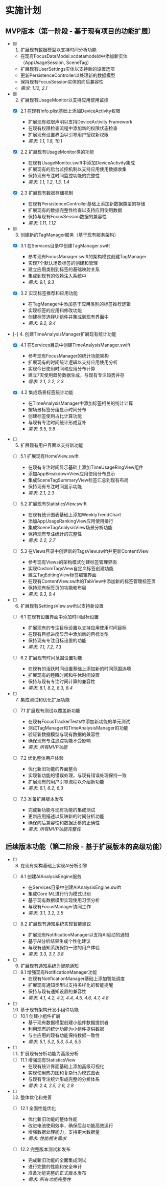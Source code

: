 # 实施计划

## MVP版本（第一阶段 - 基于现有项目的功能扩展）

- [x] 1. 扩展现有数据模型以支持时间分析功能
  - 在现有FocusDataModel.xcdatamodeld中添加新实体（AppUsageSession, SceneTag）
  - 扩展现有UserSettings实体以支持新的设置选项
  - 更新PersistenceController以处理新的数据模型
  - 保持现有FocusSession实体的向后兼容性
  - _需求: 1.12, 2.1_

- [x] 2. 扩展现有UsageMonitor以支持应用使用监控
  - [x] 2.1 在现有Info.plist基础上添加DeviceActivity权限
    - 扩展现有权限声明以支持DeviceActivity Framework
    - 在现有权限检查流程中添加新的权限状态检查
    - 扩展现有设置界面以引导用户授权新权限
    - _需求: 1.1, 1.8, 10.1_

  - [x] 2.2 扩展现有UsageMonitor类的功能
    - 在现有UsageMonitor.swift中添加DeviceActivity集成
    - 扩展现有的后台监控机制以支持应用使用数据收集
    - 保持现有专注时间监控功能的完整性
    - _需求: 1.1, 1.2, 1.3, 1.4_

  - [x] 2.3 扩展现有数据存储机制
    - 在现有PersistenceController基础上添加新数据类型的存储
    - 扩展现有的数据完整性检查以支持应用使用数据
    - 保持与现有FocusSession数据的兼容性
    - _需求: 1.11, 1.12_

- [x] 3. 创建新的TagManager服务（基于现有服务架构）
  - [x] 3.1 在Services目录中创建TagManager.swift
    - 参考现有FocusManager.swift的架构模式创建TagManager
    - 实现7个默认场景标签的创建和管理
    - 建立应用类别到标签的基础映射关系
    - 集成到现有的依赖注入系统中
    - _需求: 9.1, 9.3_

  - [x] 3.2 实现标签推荐和应用功能
    - 在TagManager中添加基于应用类别的标签推荐逻辑
    - 实现标签的应用和修改功能
    - 创建标签选择UI组件并集成到现有界面中
    - _需求: 9.2, 9.4_

- [-] 4. 创建TimeAnalysisManager扩展现有统计功能
  - [x] 4.1 在Services目录中创建TimeAnalysisManager.swift
    - 参考现有FocusManager的统计功能架构
    - 扩展现有的时间统计逻辑以支持应用使用分析
    - 实现今日使用时间和应用分布计算
    - 建立7天使用趋势数据生成，与现有专注趋势并存
    - _需求: 2.1, 2.2, 2.3_

  - [x] 4.2 集成场景标签统计功能
    - 在TimeAnalysisManager中添加标签相关的统计计算
    - 按场景标签分组显示时间分布
    - 创建标签使用占比计算功能
    - 与现有专注时间统计形成互补
    - _需求: 9.5, 9.8_

- [ ] 5. 扩展现有用户界面以支持新功能
  - [ ] 5.1 扩展现有HomeView.swift
    - 在现有专注时间显示基础上添加TimeUsageRingView组件
    - 添加AppBreakdownView应用使用分布显示
    - 集成SceneTagSummaryView标签汇总到现有布局
    - 保持现有专注时间显示功能
    - _需求: 2.1, 2.3_

  - [ ] 5.2 扩展现有StatisticsView.swift
    - 在现有统计图表基础上添加WeeklyTrendChart
    - 添加AppUsageRankingView应用使用排行
    - 集成SceneTagAnalysisView场景分析功能
    - 保持现有专注统计的完整性
    - _需求: 2.2, 2.7_

  - [ ] 5.3 在Views目录中创建新的TagsView.swift并更新ContentView
    - 参考现有Views的架构模式创建标签管理界面
    - 实现CustomTagsView自定义标签创建功能
    - 建立TagEditingView标签编辑界面
    - 在现有ContentView.swift的TabView中添加新的标签管理标签页
    - 保持现有标签页的功能和布局
    - _需求: 9.3, 9.4_

- [ ] 6. 扩展现有SettingsView.swift以支持新设置
  - [ ] 6.1 在现有设置界面中添加时间目标设置
    - 扩展现有的专注目标设置以支持应用使用时间目标
    - 在现有目标进度显示中添加新的目标类型
    - 保持现有专注目标设置的功能
    - _需求: 7.1, 7.2, 7.3_

  - [ ] 6.2 扩展现有时间范围设置功能
    - 在现有的活跃时间设置基础上添加新的时间范围选项
    - 扩展现有的睡眠时间和午休时间设置
    - 保持与现有专注时间计算的兼容性
    - _需求: 8.1, 8.2, 8.3, 8.4_

- [ ] 7. 集成测试和优化扩展功能
  - [ ] 7.1 扩展现有测试以覆盖新功能
    - 在现有FocusTrackerTests中添加新功能的单元测试
    - 测试TagManager和TimeAnalysisManager的功能
    - 验证新数据模型与现有数据的兼容性
    - 确保现有专注追踪功能不受影响
    - _需求: 所有MVP功能_

  - [ ] 7.2 优化整体用户体验
    - 优化新旧功能的界面整合
    - 实现新功能的错误处理，与现有错误处理保持一致
    - 扩展现有的用户引导流程以介绍新功能
    - _需求: 6.1, 6.2, 6.3_

  - [ ] 7.3 准备扩展版本发布
    - 完成新功能与现有功能的集成测试
    - 更新应用描述以反映新的时间分析功能
    - 确保向后兼容性和数据迁移的正确性
    - _需求: 所有MVP功能完整性_

## 后续版本功能（第二阶段 - 基于扩展版本的高级功能）

- [ ] 8. 在现有架构基础上实现AI分析引擎
  - [ ] 8.1 创建AIAnalysisEngine服务
    - 在Services目录中创建AIAnalysisEngine.swift
    - 集成Core ML进行行为模式识别
    - 基于现有数据模型实现使用习惯分析
    - 与现有FocusManager协同工作
    - _需求: 3.1, 3.2, 3.5_

  - [ ] 8.2 扩展现有通知系统实现智能建议
    - 扩展现有NotificationManager以支持AI驱动的通知
    - 基于AI分析结果生成个性化建议
    - 与现有通知系统保持一致的用户体验
    - _需求: 3.3, 3.7, 3.8_

- [ ] 9. 扩展现有通知系统为智能通知
  - [ ] 9.1 增强现有NotificationManager功能
    - 在现有NotificationManager基础上添加智能调度
    - 扩展现有通知类型以支持多样化的智能提醒
    - 保持与现有通知设置的兼容性
    - _需求: 4.1, 4.2, 4.3, 4.4, 4.5, 4.6, 4.7, 4.8_

- [ ] 10. 基于现有架构开发小组件功能
  - [ ] 10.1 创建小组件扩展
    - 基于现有数据模型创建小组件数据提供者
    - 利用现有的统计功能为小组件提供数据
    - 与主应用的现有功能保持数据一致性
    - _需求: 5.1, 5.2, 5.3, 5.4, 5.5_

- [ ] 11. 扩展现有分析功能为高级分析
  - [ ] 11.1 增强现有StatisticsView
    - 在现有统计界面基础上添加高级可视化
    - 实现使用热力图和复杂行为模式图表
    - 与现有专注统计形成完整的分析体系
    - _需求: 2.4, 2.5, 2.6, 2.8_

- [ ] 12. 整体优化和完善
  - [ ] 12.1 全面性能优化
    - 优化新旧功能的整体性能
    - 改进电池使用效率，确保后台功能高效运行
    - 增强数据处理能力，支持更大数据量
    - _需求: 性能相关需求_

  - [ ] 12.2 完整版本测试和发布
    - 完成新旧功能的全面集成测试
    - 进行完整的性能和安全审计
    - 准备功能完整的正式版本发布
    - _需求: 所有功能完整性_